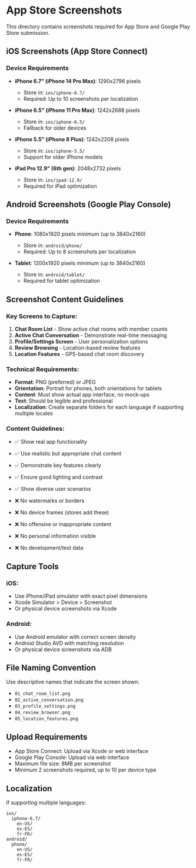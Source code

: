 # App Store Screenshots

This directory contains screenshots required for App Store and Google Play Store submission.

## iOS Screenshots (App Store Connect)

### Device Requirements

- **iPhone 6.7" (iPhone 14 Pro Max)**: 1290x2796 pixels
  - Store in: `ios/iphone-6.7/`
  - Required: Up to 10 screenshots per localization

- **iPhone 6.5" (iPhone 11 Pro Max)**: 1242x2688 pixels
  - Store in: `ios/iphone-6.5/`
  - Fallback for older devices

- **iPhone 5.5" (iPhone 8 Plus)**: 1242x2208 pixels
  - Store in: `ios/iphone-5.5/`
  - Support for older iPhone models

- **iPad Pro 12.9" (6th gen)**: 2048x2732 pixels
  - Store in: `ios/ipad-12.9/`
  - Required for iPad optimization

## Android Screenshots (Google Play Console)

### Device Requirements

- **Phone**: 1080x1920 pixels minimum (up to 3840x2160)
  - Store in: `android/phone/`
  - Required: Up to 8 screenshots per localization

- **Tablet**: 1200x1920 pixels minimum (up to 3840x2160)
  - Store in: `android/tablet/`
  - Required for tablet optimization

## Screenshot Content Guidelines

### Key Screens to Capture:

1. **Chat Room List** - Show active chat rooms with member counts
2. **Active Chat Conversation** - Demonstrate real-time messaging
3. **Profile/Settings Screen** - User personalization options
4. **Review Browsing** - Location-based review features
5. **Location Features** - GPS-based chat room discovery

### Technical Requirements:

- **Format**: PNG (preferred) or JPEG
- **Orientation**: Portrait for phones, both orientations for tablets
- **Content**: Must show actual app interface, no mock-ups
- **Text**: Should be legible and professional
- **Localization**: Create separate folders for each language if supporting multiple locales

### Content Guidelines:

- ✅ Show real app functionality
- ✅ Use realistic but appropriate chat content
- ✅ Demonstrate key features clearly
- ✅ Ensure good lighting and contrast
- ✅ Show diverse user scenarios

- ❌ No watermarks or borders
- ❌ No device frames (stores add these)
- ❌ No offensive or inappropriate content
- ❌ No personal information visible
- ❌ No development/test data

## Capture Tools

### iOS:

- Use iPhone/iPad simulator with exact pixel dimensions
- Xcode Simulator > Device > Screenshot
- Or physical device screenshots via Xcode

### Android:

- Use Android emulator with correct screen density
- Android Studio AVD with matching resolution
- Or physical device screenshots via ADB

## File Naming Convention

Use descriptive names that indicate the screen shown:

- `01_chat_room_list.png`
- `02_active_conversation.png`
- `03_profile_settings.png`
- `04_review_browser.png`
- `05_location_features.png`

## Upload Requirements

- App Store Connect: Upload via Xcode or web interface
- Google Play Console: Upload via web interface
- Maximum file size: 8MB per screenshot
- Minimum 2 screenshots required, up to 10 per device type

## Localization

If supporting multiple languages:

```
ios/
  iphone-6.7/
    en-US/
    es-ES/
    fr-FR/
android/
  phone/
    en-US/
    es-ES/
    fr-FR/
```
